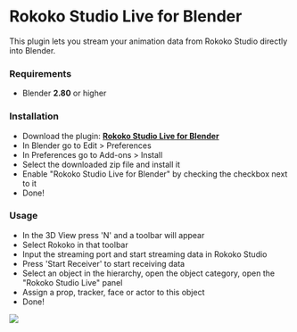 # Rokoko Studio Live for Blender

This plugin lets you stream your animation data from Rokoko Studio directly into Blender.

### Requirements
 - Blender **2.80** or higher

### Installation
 - Download the plugin: **[Rokoko Studio Live for Blender](https://github.com/RokokoElectronics/rokoko-studio-blender-plugin/archive/master.zip)**
 - In Blender go to Edit > Preferences
 - In Preferences go to Add-ons > Install
 - Select the downloaded zip file and install it
 - Enable "Rokoko Studio Live for Blender" by checking the checkbox next to it
 - Done!
 
### Usage
 - In the 3D View press 'N' and a toolbar will appear
 - Select Rokoko in that toolbar
 - Input the streaming port and start streaming data in Rokoko Studio
 - Press 'Start Receiver' to start receiving data
 - Select an object in the hierarchy, open the object category, open the "Rokoko Studio Live" panel
 - Assign a prop, tracker, face or actor to this object
 - Done!
 
![](https://i.imgur.com/pg82AR8.png)